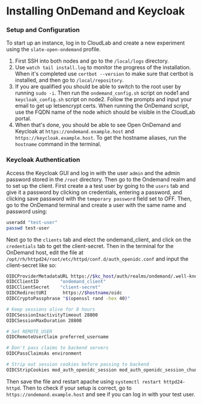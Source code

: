 # Installing OnDemand and Keycloak 

### Setup and Configuration

To start up an instance, log in to CloudLab and create a new experiment using the `slate-open-ondemand` profile.

1. First SSH into both nodes and go to the `/local/logs` directory.
2. Use `watch tail install.log` to monitor the progress of the installation. When it's completed use `certbot --version` to make sure that certbot is installed, and then go to `/local/repository`.
3. If you are qualified you should be able to switch to the root user by running `sudo -i`. Then run the `ondemand_config.sh` script on node1 and `keycloak_config.sh` script on node2. Follow the prompts and input your email to get up letsencrypt certs. When running the OnDemand script, use the FQDN name of the node which should be visible in the CloudLab portal.
4.   When that's done, you should be able to see Open OnDemand and Keycloak at `https://ondemand.example.host` and `https://keycloak.example.host`. To get the hostname aliases, run the `hostname` command in the terminal.

### Keycloak Authentication

Access the Keycloak GUI and log in with the user `admin` and the admin password stored in the `/root` directory. Then go to the Ondemand realm and to set up the client. First create a a test user by going to the `users` tab and give it a password by clicking on credentials, entering a password, and clicking save password with the `temporary password` field set to OFF. Then, go to the OnDemand terminal and create a user with the same name and password using:

```bash
useradd "test-user"
passwd test-user
```

Next go to the `clients` tab and elect the ondemand_client, and click on the `credentials` tab to get the client-secret. Then in the terminal for the OnDemand host, edit the file at `/opt/rh/httpd24/root/etc/httpd/conf.d/auth_openidc.conf` and input the client-secret like so:

```bash
OIDCProviderMetadataURL https://$kc_host/auth/realms/ondemand/.well-known/openid-configuration
OIDCClientID        "ondemand_client"
OIDCClientSecret    "client-secret"
OIDCRedirectURI      https://$hostname/oidc
OIDCCryptoPassphrase "$(openssl rand -hex 40)"

# Keep sessions alive for 8 hours
OIDCSessionInactivityTimeout 28800
OIDCSessionMaxDuration 28800

# Set REMOTE_USER
OIDCRemoteUserClaim preferred_username

# Don't pass claims to backend servers
OIDCPassClaimsAs environment

# Strip out session cookies before passing to backend
OIDCStripCookies mod_auth_openidc_session mod_auth_openidc_session_chunks mod_auth_openidc_session_0 mod_auth_openidc_session_1
```

Then save the file and restart apache using `systemctl restart httpd24-httpd`. Then to check if your setup is correct, go to `https://ondemand.example.host` and see if you can log in with your test user.
